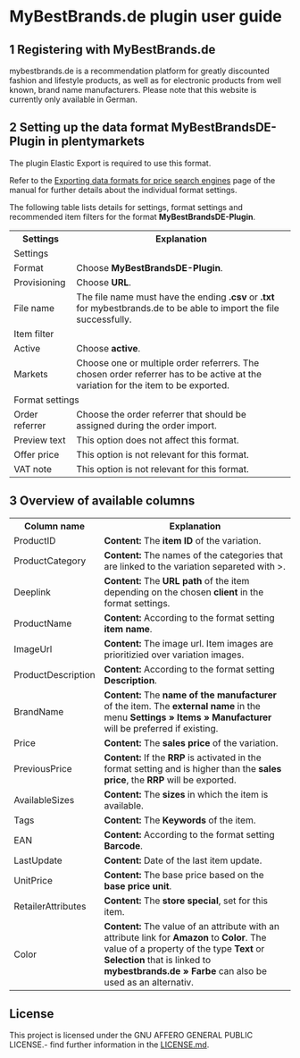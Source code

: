 
# MyBestBrands.de plugin user guide

<div class="container-toc"></div>

## 1 Registering with MyBestBrands.de

mybestbrands.de is a recommendation platform for greatly discounted fashion and lifestyle products, as well as for electronic products from well known, brand name manufacturers. Please note that this website is currently only available in German.

## 2 Setting up the data format MyBestBrandsDE-Plugin in plentymarkets

The plugin Elastic Export is required to use this format.

Refer to the [Exporting data formats for price search engines](https://knowledge.plentymarkets.com/en/basics/data-exchange/exporting-data#30) page of the manual for further details about the individual format settings.

The following table lists details for settings, format settings and recommended item filters for the format **MyBestBrandsDE-Plugin**.
<table>
    <tr>
        <th>
            Settings
        </th>
        <th>
            Explanation
        </th>
    </tr>
    <tr>
        <td class="th" colspan="2">
            Settings
        </td>
    </tr>
    <tr>
        <td>
            Format
        </td>
        <td>
            Choose <b>MyBestBrandsDE-Plugin</b>.
        </td>        
    </tr>
    <tr>
        <td>
            Provisioning
        </td>
        <td>
            Choose <b>URL</b>.
        </td>        
    </tr>
    <tr>
        <td>
            File name
        </td>
        <td>
            The file name must have the ending <b>.csv</b> or <b>.txt</b> for mybestbrands.de to be able to import the file successfully.
        </td>        
    </tr>
    <tr>
        <td class="th" colspan="2">
            Item filter
        </td>
    </tr>
    <tr>
        <td>
            Active
        </td>
        <td>
            Choose <b>active</b>.
        </td>        
    </tr>
    <tr>
        <td>
            Markets
        </td>
        <td>
            Choose one or multiple order referrers. The chosen order referrer has to be active at the variation for the item to be exported.
        </td>        
    </tr>
    <tr>
        <td class="th" colspan="2">
            Format settings
        </td>
    </tr>
    <tr>
        <td>
            Order referrer
        </td>
        <td>
            Choose the order referrer that should be assigned during the order import.
        </td>        
    </tr>
    <tr>
        <td>
            Preview text
        </td>
        <td>
            This option does not affect this format.
        </td>        
    </tr>
    <tr>
        <td>
            Offer price
        </td>
        <td>
            This option is not relevant for this format.
        </td>        
    </tr>
    <tr>
        <td>
            VAT note
        </td>
        <td>
            This option is not relevant for this format.
        </td>        
    </tr>
</table>

## 3 Overview of available columns

<table>
    <tr>
        <th>
            Column name
        </th>
        <th>
            Explanation
        </th>
    </tr>
    <tr>
        <td>
            ProductID
        </td>
        <td>
            <b>Content:</b> The <b>item ID</b> of the variation.
        </td>        
    </tr>
    <tr>
		<td>
			ProductCategory
		</td>
		<td>
			  <b>Content:</b> The names of the categories that are linked to the variation separeted with >.
		</td>        
	</tr>
	<tr>
		<td>
			Deeplink
		</td>
		<td>
			<b>Content:</b> The <b>URL path</b> of the item depending on the chosen <b>client</b> in the format settings.
		</td>        
	</tr>
	<tr>
		<td>
			ProductName
		</td>
		<td>
			<b>Content:</b> According to the format setting <b>item name</b>.
		</td>        
	</tr>
	<tr>
		<td>
			ImageUrl
		</td>
		<td>
			<b>Content:</b> The image url. Item images are prioritizied over variation images.
		</td>        
	</tr>
	<tr>
		<td>
			ProductDescription
		</td>
		<td>
			<b>Content:</b> According to the format setting <b>Description</b>.
		</td>        
	</tr>
	<tr>
		<td>
			BrandName
		</td>
		<td>
			<b>Content:</b> The <b>name of the manufacturer</b> of the item. The <b>external name</b> in the menu <b>Settings » Items » Manufacturer</b> will be preferred if existing.
		</td>        
	</tr>
	<tr>
		<td>
			Price
		</td>
		<td>
			<b>Content:</b> The <b>sales price</b> of the variation.
		</td>        
	</tr>
	 <tr>
		<td>
			PreviousPrice
		</td>
		<td>
			<b>Content:</b> If the <b>RRP</b> is activated in the format setting and is higher than the <b>sales price</b>, the <b>RRP</b> will be exported.
		</td>        
	</tr>
    <tr>
        <td>
            AvailableSizes
        </td>
        <td>
            <b>Content:</b> The <b>sizes</b> in which the item is available.
        </td>        
    </tr>
    <tr>
        <td>
            Tags
        </td>
        <td>
            <b>Content:</b> The <b>Keywords</b> of the item.
        </td>        
    </tr>
    <tr>
		<td>
			EAN
		</td>
		<td>
			<b>Content:</b> According to the format setting <b>Barcode</b>.
		</td>        
	</tr>
    <tr>
        <td>
            LastUpdate
        </td>
        <td>
            <b>Content:</b> Date of the last item update.
        </td>        
    </tr>
    <tr>
		<td>
			UnitPrice
		</td>
		<td>
			<b>Content:</b> The base price based on the <b>base price unit</b>.
		</td>        
	</tr>
	 <tr>
		<td>
			RetailerAttributes
		</td>
		<td>
			<b>Content:</b> The <b>store special</b>, set for this item.
		</td>        
	</tr>
    <tr>
        <td>
            Color
        </td>
        <td>
            <b>Content:</b> The value of an attribute with an attribute link for <b>Amazon</b> to <b>Color</b>. The value of a property of the type <b>Text</b> or <b>Selection</b> that is linked to <b>mybestbrands.de » Farbe</b> can also be used as an alternativ.
        </td>        
    </tr>
</table>

## License

This project is licensed under the GNU AFFERO GENERAL PUBLIC LICENSE.- find further information in the [LICENSE.md](https://github.com/plentymarkets/plugin-elastic-export-rakuten-de/blob/master/LICENSE.md).
